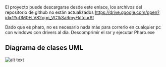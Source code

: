 El proyecto puede descargarse desde este enlace, los archivos del repositorio de github no están actualizados
https://drive.google.com/open?id=1YqDM0ELV82ogn_VC1kSaRmyFkltcurSf

Dado que es pharo, no es necesario nada más para correrlo en cualquier pc con windows con drivers al día. Descomprimir el rar y ejecutar Pharo.exe

## Diagrama de clases UML

![alt text](http://oi63.tinypic.com/rtnkm1.jpg)
